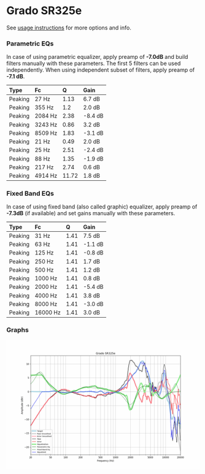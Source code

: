 # Grado SR325e
See [usage instructions](https://github.com/jaakkopasanen/AutoEq#usage) for more options and info.

### Parametric EQs
In case of using parametric equalizer, apply preamp of **-7.0dB** and build filters manually
with these parameters. The first 5 filters can be used independently.
When using independent subset of filters, apply preamp of **-7.1 dB**.

| Type    | Fc      |     Q | Gain    |
|:--------|:--------|:------|:--------|
| Peaking | 27 Hz   |  1.13 | 6.7 dB  |
| Peaking | 355 Hz  |  1.2  | 2.0 dB  |
| Peaking | 2084 Hz |  2.38 | -8.4 dB |
| Peaking | 3243 Hz |  0.86 | 3.2 dB  |
| Peaking | 8509 Hz |  1.83 | -3.1 dB |
| Peaking | 21 Hz   |  0.49 | 2.0 dB  |
| Peaking | 25 Hz   |  2.51 | -2.4 dB |
| Peaking | 88 Hz   |  1.35 | -1.9 dB |
| Peaking | 217 Hz  |  2.74 | 0.6 dB  |
| Peaking | 4914 Hz | 11.72 | 1.8 dB  |

### Fixed Band EQs
In case of using fixed band (also called graphic) equalizer, apply preamp of **-7.3dB**
(if available) and set gains manually with these parameters.

| Type    | Fc       |    Q | Gain    |
|:--------|:---------|:-----|:--------|
| Peaking | 31 Hz    | 1.41 | 7.5 dB  |
| Peaking | 63 Hz    | 1.41 | -1.1 dB |
| Peaking | 125 Hz   | 1.41 | -0.8 dB |
| Peaking | 250 Hz   | 1.41 | 1.7 dB  |
| Peaking | 500 Hz   | 1.41 | 1.2 dB  |
| Peaking | 1000 Hz  | 1.41 | 0.8 dB  |
| Peaking | 2000 Hz  | 1.41 | -5.4 dB |
| Peaking | 4000 Hz  | 1.41 | 3.8 dB  |
| Peaking | 8000 Hz  | 1.41 | -3.0 dB |
| Peaking | 16000 Hz | 1.41 | 3.0 dB  |

### Graphs
![](./Grado%20SR325e.png)